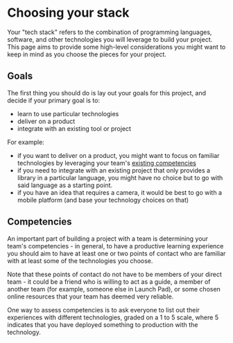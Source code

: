 # Choosing your stack

Your "tech stack" refers to the combination of programming languages, software, and other technologies you will leverage to build your project. This page aims to provide some high-level considerations you might want to keep in mind as you choose the pieces for your project.

## Goals

The first thing you should do is lay out your goals for this project, and decide if your primary goal is to:

* learn to use particular technologies
* deliver on a product
* integrate with an existing tool or project

For example:

* if you want to deliver on a product, you might want to focus on familiar technologies by leveraging your team's [existing competencies](#competencies)
* if you need to integrate with an existing project that only provides a library in a particular language, you might have no choice but to go with said language as a starting point.
* if you have an idea that requires a camera, it would be best to go with a mobile platform (and base your technology choices on that)

## Competencies

An important part of building a project with a team is determining your team's competencies - in general, to have a productive learning experience you should aim to have at least one or two points of contact who are familiar with at least some of the technologies you choose.

Note that these points of contact do not have to be members of your direct team - it could be a friend who is willing to act as a guide, a member of another team (for example, someone else in Launch Pad), or some chosen online resources that your team has deemed very reliable.

One way to assess competencies is to ask everyone to list out their experiences with different technologies, graded on a 1 to 5 scale, where 5 indicates that you have deployed something to production with the technology.
